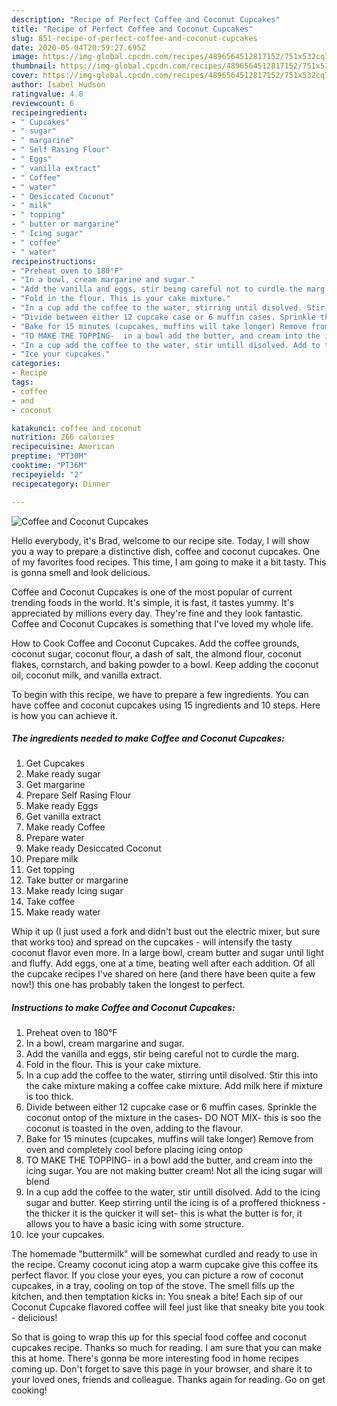 ```yaml
---
description: "Recipe of Perfect Coffee and Coconut Cupcakes"
title: "Recipe of Perfect Coffee and Coconut Cupcakes"
slug: 851-recipe-of-perfect-coffee-and-coconut-cupcakes
date: 2020-05-04T20:59:27.695Z
image: https://img-global.cpcdn.com/recipes/4896564512817152/751x532cq70/coffee-and-coconut-cupcakes-recipe-main-photo.jpg
thumbnail: https://img-global.cpcdn.com/recipes/4896564512817152/751x532cq70/coffee-and-coconut-cupcakes-recipe-main-photo.jpg
cover: https://img-global.cpcdn.com/recipes/4896564512817152/751x532cq70/coffee-and-coconut-cupcakes-recipe-main-photo.jpg
author: Isabel Hudson
ratingvalue: 4.8
reviewcount: 6
recipeingredient:
- " Cupcakes"
- " sugar"
- " margarine"
- " Self Rasing Flour"
- " Eggs"
- " vanilla extract"
- " Coffee"
- " water"
- " Desiccated Coconut"
- " milk"
- " topping"
- " butter or margarine"
- " Icing sugar"
- " coffee"
- " water"
recipeinstructions:
- "Preheat oven to 180°F"
- "In a bowl, cream margarine and sugar."
- "Add the vanilla and eggs, stir being careful not to curdle the marg."
- "Fold in the flour. This is your cake mixture."
- "In a cup add the coffee to the water, stirring until disolved. Stir this into the cake mixture  making a coffee cake mixture. Add milk here if mixture is too thick."
- "Divide between either 12 cupcake case or 6 muffin cases. Sprinkle the coconut ontop of the mixture in the cases- DO NOT MIX- this is soo the coconut is toasted in the oven, adding to the flavour."
- "Bake for 15 minutes (cupcakes, muffins will take longer) Remove from oven and completely cool before placing icing ontop"
- "TO MAKE THE TOPPING-  in a bowl add the butter, and cream into the icing sugar. You are not making butter cream! Not all the icing sugar will blend"
- "In a cup add the coffee to the water, stir untill disolved. Add to the icing sugar and butter. Keep stirring until the icing is of a proffered thickness - the thicker it is the quicker it will set- this is what the butter is for, it allows you to have a basic icing with some structure."
- "Ice your cupcakes."
categories:
- Recipe
tags:
- coffee
- and
- coconut

katakunci: coffee and coconut 
nutrition: 266 calories
recipecuisine: American
preptime: "PT30M"
cooktime: "PT36M"
recipeyield: "2"
recipecategory: Dinner

---
```



![Coffee and Coconut Cupcakes](https://img-global.cpcdn.com/recipes/4896564512817152/751x532cq70/coffee-and-coconut-cupcakes-recipe-main-photo.jpg)

Hello everybody, it's Brad, welcome to our recipe site. Today, I will show you a way to prepare a distinctive dish, coffee and coconut cupcakes. One of my favorites food recipes. This time, I am going to make it a bit tasty. This is gonna smell and look delicious.

Coffee and Coconut Cupcakes is one of the most popular of current trending foods in the world. It's simple, it is fast, it tastes yummy. It's appreciated by millions every day. They're fine and they look fantastic. Coffee and Coconut Cupcakes is something that I've loved my whole life.

How to Cook Coffee and Coconut Cupcakes. Add the coffee grounds, coconut sugar, coconut flour, a dash of salt, the almond flour, coconut flakes, cornstarch, and baking powder to a bowl. Keep adding the coconut oil, coconut milk, and vanilla extract.


To begin with this recipe, we have to prepare a few ingredients. You can have coffee and coconut cupcakes using 15 ingredients and 10 steps. Here is how you can achieve it.

<!--inarticleads1-->

##### The ingredients needed to make Coffee and Coconut Cupcakes:

1. Get  Cupcakes
1. Make ready  sugar
1. Get  margarine
1. Prepare  Self Rasing Flour
1. Make ready  Eggs
1. Get  vanilla extract
1. Make ready  Coffee
1. Prepare  water
1. Make ready  Desiccated Coconut
1. Prepare  milk
1. Get  topping
1. Take  butter or margarine
1. Make ready  Icing sugar
1. Take  coffee
1. Make ready  water


Whip it up (I just used a fork and didn&#39;t bust out the electric mixer, but sure that works too) and spread on the cupcakes - will intensify the tasty coconut flavor even more. In a large bowl, cream butter and sugar until light and fluffy. Add eggs, one at a time, beating well after each addition. Of all the cupcake recipes I&#39;ve shared on here (and there have been quite a few now!) this one has probably taken the longest to perfect. 

<!--inarticleads2-->

##### Instructions to make Coffee and Coconut Cupcakes:

1. Preheat oven to 180°F
1. In a bowl, cream margarine and sugar.
1. Add the vanilla and eggs, stir being careful not to curdle the marg.
1. Fold in the flour. This is your cake mixture.
1. In a cup add the coffee to the water, stirring until disolved. Stir this into the cake mixture  making a coffee cake mixture. Add milk here if mixture is too thick.
1. Divide between either 12 cupcake case or 6 muffin cases. Sprinkle the coconut ontop of the mixture in the cases- DO NOT MIX- this is soo the coconut is toasted in the oven, adding to the flavour.
1. Bake for 15 minutes (cupcakes, muffins will take longer) Remove from oven and completely cool before placing icing ontop
1. TO MAKE THE TOPPING-  in a bowl add the butter, and cream into the icing sugar. You are not making butter cream! Not all the icing sugar will blend
1. In a cup add the coffee to the water, stir untill disolved. Add to the icing sugar and butter. Keep stirring until the icing is of a proffered thickness - the thicker it is the quicker it will set- this is what the butter is for, it allows you to have a basic icing with some structure.
1. Ice your cupcakes.


The homemade &#34;buttermilk&#34; will be somewhat curdled and ready to use in the recipe. Creamy coconut icing atop a warm cupcake give this coffee its perfect flavor. If you close your eyes, you can picture a row of coconut cupcakes, in a tray, cooling on top of the stove. The smell fills up the kitchen, and then temptation kicks in: You sneak a bite! Each sip of our Coconut Cupcake flavored coffee will feel just like that sneaky bite you took - delicious! 

So that is going to wrap this up for this special food coffee and coconut cupcakes recipe. Thanks so much for reading. I am sure that you can make this at home. There's gonna be more interesting food in home recipes coming up. Don't forget to save this page in your browser, and share it to your loved ones, friends and colleague. Thanks again for reading. Go on get cooking!
